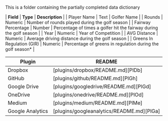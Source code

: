 This is a folder containing the partially completed data dictionary

| **Field** | **Type** | **Description** |
| Player Name | Text | Golfer Name |
| Rounds | Numeric | Number of rounds played during the golf season |
| Fairway Percentage | Number | Percentage of times a golfer hit the fairway during the golf season |
| Year | Numeric | Year of Competition |
| AVG Distance | Numeric | Average driving distance during the golf season |
| Greens In Regulation (GIR) | Numeric | Percentage of greens in regulation during the golf season* |


| Plugin | README |
| ------ | ------ |
| Dropbox | [plugins/dropbox/README.md][PlDb] |
| GitHub | [plugins/github/README.md][PlGh] |
| Google Drive | [plugins/googledrive/README.md][PlGd] |
| OneDrive | [plugins/onedrive/README.md][PlOd] |
| Medium | [plugins/medium/README.md][PlMe] |
| Google Analytics | [plugins/googleanalytics/README.md][PlGa] |
